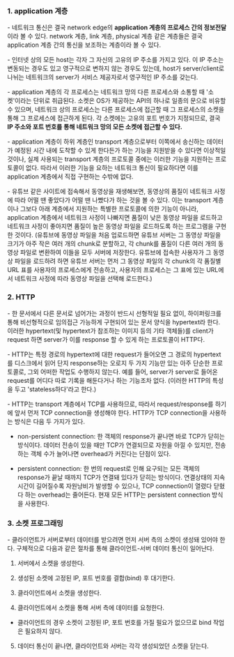 ### 1. application 계층

\- 네트워크 통신은 결국 network edge의 **application 계층의 프로세스 간의 정보전달**이라 볼 수 있다. network 계층, link 계층, physical 계층 같은 계층들은 결국 application 계층 간의 통신을 보조하는 계층이라 볼 수 있다. 

\- 인터넷 상의 모든 host는 각자 그 자신의 고유의 IP 주소를 가지고 있다. 이 IP 주소는 변동되는 경우도 있고 영구적으로 변하지 않는 경우도 있는데, host가 server/client로 나뉘는 네트워크의 server가 서비스 제공자로서 영구적인 IP 주소를 갖는다.

\- application 계층의 각 프로세스는 네트워크 망의 다른 프로세스와 소통할 때 '소켓'이라는 단위로 취급된다. 소켓은 OS가 제공하는 API의 하나로 일종의 문으로 비유할 수 있으며, 네트워크 상의 프로세스는 다른 프로세스에 접근할 때 그 프로세스의 소켓을 통해 그 프로세스에 접근하게 된다. 각 소켓에는 고유의 포트 번호가 지정되므로, 결국 **IP 주소와 포트 번호를 통해 네트워크 망의 모든 소켓에 접근할 수 있다.**

\- application 계층이 하위 계층인 transport 계층으로부터 이쪽에서 송신하는 데이터가 예정된 시간 내에 도착할 수 있게 한다든가 하는 기능을 지원받을 수 있다면 이상적일 것이나, 실제 사용되는 transport 계층의 프로토콜 중에는 이러한 기능을 지원하는 프로토콜이 없다. 따라서 이러한 기능을 요하는 네트워크 통신이 필요하다면 이를 application 계층에서 직접 구현하는 수밖에 없다.

\- 유튜브 같은 사이트에 접속해서 동영상을 재생해보면, 동영상의 품질이 네트워크 사정에 따라 어떨 땐 좋았다가 어떨 땐 나빴다가 하는 것을 볼 수 있다. 이는 transport 계층이나 그보다 아래 계층에서 지원하는 특별한 프로토콜에 의한 기능이 아니라, application 계층에서 네트워크 사정이 나빠지면 품질이 낮은 동영상 파일을 로드하고 네트워크 사정이 좋아지면 품질이 높은 동영상 파일을 로드하도록 하는 프로그램을 구현한 것이다. (유튜브에 동영상 파일을 처음 업로드하면 유튜브 서버는 그 동영상 파일을 크기가 아주 작은 여러 개의 chunk로 분할하고, 각 chunk를 품질이 다른 여러 개의 동영상 파일로 변환하여 이들을 모두 서버에 저장한다. 유튜브에 접속한 사용자가 그 동영상 파일을 로드하려 하면 유튜브 서버는 먼저 그 동영상 파일의 각 chunk의 각 품질별 URL 표를 사용자의 프로세스에게 전송하고, 사용자의 프로세스는 그 표에 있는 URL에서 네트워크 사정에 따라 동영상 파일을 선택해 로드한다.)

### 2. HTTP

\- 한 문서에서 다른 문서로 넘어가는 과정이 반드시 선형적일 필요 없이, 하이퍼링크를 통해 비선형적으로 임의접근 가능하게 구현되어 있는 문서 양식을 hypertext라 한다. 이러한 hypertext(및 hypertext가 참조하는 이미지 등의 기타 객체들)를 client가 request 하면 server가 이를 response 할 수 있게 하는 프로토콜이 HTTP다. 

\- HTTP는 특정 경로의 hypertext에 대한 request가 들어오면 그 경로의 hypertext를 디스크에서 읽어 단지 response하는 오로지 두 가지 기능만 있는 아주 단순한 프로토콜로, 그외 어떠한 작업도 수행하지 않는다. 예를 들어, server가 server로 들어온 request를 어디다 따로 기록을 해둔다거나 하는 기능조차 없다. (이러한 HTTP의 특성을 두고 'stateless하다'라고 한다.)

\- HTTP는 transport 계층에서 TCP를 사용하므로, 따라서 request/response를 하기에 앞서 먼저 TCP connection을 생성해야 한다. HTTP가 TCP connection을 사용하는 방식은 다음 두 가지가 있다.

- non-persistent connection: 한 객체의 response가 끝나면 바로 TCP가 닫히는 방식이다. 데이터 전송이 있을 때만 TCP가 연결되므로 자원을 아낄 수 있지만, 전송하는 객체 수가 늘어나면 overhead가 커진다는 단점이 있다.

- persistent connection: 한 번의 request로 인해 요구되는 모든 객체의 response가 끝날 때까지 TCP가 연결돼 있다가 닫히는 방식이다. 연결상태의 지속시간이 길어질수록 자원낭비가 발생할 수 있으나, TCP connection이 열렸다 닫혔다 하는 overhead는 줄어든다. 현재 모든 HTTP는 persistent connection 방식을 사용한다.


### 3. 소켓 프로그래밍

\- 클라이언트가 서버로부터 데이터를 받으려면 먼저 서버 측의 소켓이 생성돼 있어야 한다. 구체적으로 다음과 같은 절차를 통해 클라이언트-서버 데이터 통신이 일어난다.

1) 서버에서 소켓을 생성한다.

2) 생성된 소켓에 고정된 IP, 포트 번호를 결합(bind) 후 대기한다.

3) 클라이언트에서 소켓을 생성한다.

4) 클라이언트에서 소켓을 통해 서버 측에 데이터를 요청한다.

- 클라이언트의 경우 소켓이 고정된 IP, 포트 번호를 가질 필요가 없으므로 bind 작업은 필요하지 않다.

5) 데이터 통신이 끝나면, 클라이언트와 서버는 각각 생성되었던 소켓을 닫는다.




